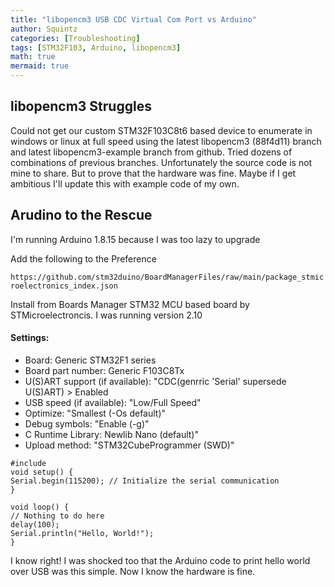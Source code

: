 ```yaml
---
title: "libopencm3 USB CDC Virtual Com Port vs Arduino"
author: Squintz
categories: [Troubleshooting]
tags: [STM32F103, Arduino, libopencm3]
math: true
mermaid: true
---
```


## libopencm3 Struggles

Could not get our custom STM32F103C8t6 based device to enumerate in windows or linux at full speed using the latest libopencm3 (88f4d11) branch and latest libopencm3-example branch from github. Tried dozens of combinations of previous branches. Unfortunately the source code is not mine to share. But to prove that the hardware was fine. Maybe if I get ambitious I'll update this with example code of my own.

## Arudino to the Rescue

I'm running Arduino 1.8.15 because I was too lazy to upgrade

Add the following to the Preference

`https://github.com/stm32duino/BoardManagerFiles/raw/main/package_stmicroelectronics_index.json`

Install from Boards Manager STM32 MCU based board by STMicroelectroncis. I was running version 2.10

#### Settings:

* Board: Generic STM32F1 series
* Board part number: Generic F103C8Tx
* U(S)ART support (if available): "CDC(genrric 'Serial' supersede U(S)ART) > Enabled
* USB speed (if available): "Low/Full Speed"
* Optimize: "Smallest (-Os default)"
* Debug symbols: "Enable (-g)"
* C Runtime Library: Newlib Nano (default)"
* Upload method: "STM32CubeProgrammer (SWD)"

```
#include
void setup() {
Serial.begin(115200); // Initialize the serial communication
}

void loop() {
// Nothing to do here
delay(100);
Serial.println("Hello, World!");
}
```


I know right! I was shocked too that the Arduino code to print hello world over USB was this simple. Now I know the hardware is fine.

